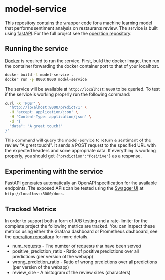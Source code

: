 # model-service
This repository contains the wrapper code for a machine learning model that performs sentiment analysis on restaurants review. 
The service is built using [fastAPI](https://fastapi.tiangolo.com/).
For the full project see the [operation repository](https://github.com/remla23-team13/operation).

## Running the service
[Docker](https://www.docker.com/) is required to run the service. 
First, build the docker image, then run the container forwarding the docker container port to that of your localhost.
```bash
docker build -t model-service .
docker run -p 8000:8000 model-service
```
The service will be available at `http://localhost:8000` to be queried.
To test if the service is working properly run the following command:
```bash
curl -X 'POST' \
  'http://localhost:8000/predict/1' \
  -H 'accept: application/json' \
  -H 'Content-Type: application/json' \
  -d '{
  "data": "A great touch!"
}'
```
This command will query the model-service to return a sentiment of the review "A great touch!".
It sends a POST request to the specified URL with the expected headers and some appropriate data.
If everything is working properly, you should get `{"prediction":"Positive"}` as a response.

## Experimenting with the service
FastAPI generates automatically an OpenAPI specification for the available endpoints. 
The exposed APIs can be tested using the [Swagger UI](https://swagger.io/tools/swagger-ui/) at `http://localhost:8000/docs`.

## Tracked Metrics
In order to support both a form of A/B testing and a rate-limiter for the complete project the following metrics are tracked.
You can inspect these metrics using either the Grafana dashboard or Prometheus dashboard, see the [operation repository](https://github.com/remla23-team13/operation) for more details.
* num_requests - The number of requests that have been served
* positive_prediction_ratio - Ratio of positive predictions over all predictions (per version of the webapp)
* wrong_prediction_ratio - Ratio of wrong predictions over all predictions (per version of the webapp)
* review_size - A histogram of the review sizes (characters)

